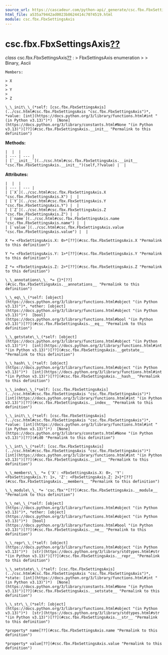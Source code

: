```yaml
---
source_url: https://cascadeur.com/python-api/_generate/csc.fbx.FbxSettingsAxis.html
html_file: a535a79442ad0023b8624414c7074519.html
module: csc.fbx.FbxSettingsAxis
---
```


# csc.fbx.FbxSettingsAxis[??](#csc-fbx-fbxsettingsaxis "Permalink to this heading")

*class* csc.fbx.FbxSettingsAxis[??](#csc.fbx.FbxSettingsAxis "Permalink to this definition")
:   > FbxSettingsAxis enumeration
    >
    > Binary, Ascii

    Members:

    > X
    >
    > Y
    >
    > Z

    \_\_init\_\_(*self: [csc.fbx.FbxSettingsAxis](../csc.html#csc.fbx.FbxSettingsAxis "csc.fbx.FbxSettingsAxis")*, *value: [int](https://docs.python.org/3/library/functions.html#int "(in Python v3.13)")*)  [None](https://docs.python.org/3/library/constants.html#None "(in Python v3.13)")[??](#csc.fbx.FbxSettingsAxis.__init__ "Permalink to this definition")

    
**Methods:**

    |  |  |
    | --- | --- |
    | [`__init__`](../csc.html#csc.fbx.FbxSettingsAxis.__init__ "csc.fbx.FbxSettingsAxis.__init__")(self,??value) |  |

    
**Attributes:**

    |  |  |
    | --- | --- |
    | [`X`](../csc.html#csc.fbx.FbxSettingsAxis.X "csc.fbx.FbxSettingsAxis.X") |  |
    | [`Y`](../csc.html#csc.fbx.FbxSettingsAxis.Y "csc.fbx.FbxSettingsAxis.Y") |  |
    | [`Z`](../csc.html#csc.fbx.FbxSettingsAxis.Z "csc.fbx.FbxSettingsAxis.Z") |  |
    | [`name`](../csc.html#csc.fbx.FbxSettingsAxis.name "csc.fbx.FbxSettingsAxis.name") |  |
    | [`value`](../csc.html#csc.fbx.FbxSettingsAxis.value "csc.fbx.FbxSettingsAxis.value") |  |

    X *= <FbxSettingsAxis.X: 0>*[??](#csc.fbx.FbxSettingsAxis.X "Permalink to this definition")

    Y *= <FbxSettingsAxis.Y: 1>*[??](#csc.fbx.FbxSettingsAxis.Y "Permalink to this definition")

    Z *= <FbxSettingsAxis.Z: 2>*[??](#csc.fbx.FbxSettingsAxis.Z "Permalink to this definition")

    \_\_annotations\_\_ *= {}*[??](#csc.fbx.FbxSettingsAxis.__annotations__ "Permalink to this definition")

    \_\_eq\_\_(*self: [object](https://docs.python.org/3/library/functions.html#object "(in Python v3.13)")*, *other: [object](https://docs.python.org/3/library/functions.html#object "(in Python v3.13)")*)  [bool](https://docs.python.org/3/library/functions.html#bool "(in Python v3.13)")[??](#csc.fbx.FbxSettingsAxis.__eq__ "Permalink to this definition")

    \_\_getstate\_\_(*self: [object](https://docs.python.org/3/library/functions.html#object "(in Python v3.13)")*)  [int](https://docs.python.org/3/library/functions.html#int "(in Python v3.13)")[??](#csc.fbx.FbxSettingsAxis.__getstate__ "Permalink to this definition")

    \_\_hash\_\_(*self: [object](https://docs.python.org/3/library/functions.html#object "(in Python v3.13)")*)  [int](https://docs.python.org/3/library/functions.html#int "(in Python v3.13)")[??](#csc.fbx.FbxSettingsAxis.__hash__ "Permalink to this definition")

    \_\_index\_\_(*self: [csc.fbx.FbxSettingsAxis](../csc.html#csc.fbx.FbxSettingsAxis "csc.fbx.FbxSettingsAxis")*)  [int](https://docs.python.org/3/library/functions.html#int "(in Python v3.13)")[??](#csc.fbx.FbxSettingsAxis.__index__ "Permalink to this definition")

    \_\_init\_\_(*self: [csc.fbx.FbxSettingsAxis](../csc.html#csc.fbx.FbxSettingsAxis "csc.fbx.FbxSettingsAxis")*, *value: [int](https://docs.python.org/3/library/functions.html#int "(in Python v3.13)")*)  [None](https://docs.python.org/3/library/constants.html#None "(in Python v3.13)")[??](#id0 "Permalink to this definition")

    \_\_int\_\_(*self: [csc.fbx.FbxSettingsAxis](../csc.html#csc.fbx.FbxSettingsAxis "csc.fbx.FbxSettingsAxis")*)  [int](https://docs.python.org/3/library/functions.html#int "(in Python v3.13)")[??](#csc.fbx.FbxSettingsAxis.__int__ "Permalink to this definition")

    \_\_members\_\_ *= {'X': <FbxSettingsAxis.X: 0>, 'Y': <FbxSettingsAxis.Y: 1>, 'Z': <FbxSettingsAxis.Z: 2>}*[??](#csc.fbx.FbxSettingsAxis.__members__ "Permalink to this definition")

    \_\_module\_\_ *= 'csc.fbx'*[??](#csc.fbx.FbxSettingsAxis.__module__ "Permalink to this definition")

    \_\_ne\_\_(*self: [object](https://docs.python.org/3/library/functions.html#object "(in Python v3.13)")*, *other: [object](https://docs.python.org/3/library/functions.html#object "(in Python v3.13)")*)  [bool](https://docs.python.org/3/library/functions.html#bool "(in Python v3.13)")[??](#csc.fbx.FbxSettingsAxis.__ne__ "Permalink to this definition")

    \_\_repr\_\_(*self: [object](https://docs.python.org/3/library/functions.html#object "(in Python v3.13)")*)  [str](https://docs.python.org/3/library/stdtypes.html#str "(in Python v3.13)")[??](#csc.fbx.FbxSettingsAxis.__repr__ "Permalink to this definition")

    \_\_setstate\_\_(*self: [csc.fbx.FbxSettingsAxis](../csc.html#csc.fbx.FbxSettingsAxis "csc.fbx.FbxSettingsAxis")*, *state: [int](https://docs.python.org/3/library/functions.html#int "(in Python v3.13)")*)  [None](https://docs.python.org/3/library/constants.html#None "(in Python v3.13)")[??](#csc.fbx.FbxSettingsAxis.__setstate__ "Permalink to this definition")

    \_\_str\_\_(*self: [object](https://docs.python.org/3/library/functions.html#object "(in Python v3.13)")*)  [str](https://docs.python.org/3/library/stdtypes.html#str "(in Python v3.13)")[??](#csc.fbx.FbxSettingsAxis.__str__ "Permalink to this definition")

    *property* name[??](#csc.fbx.FbxSettingsAxis.name "Permalink to this definition")

    *property* value[??](#csc.fbx.FbxSettingsAxis.value "Permalink to this definition")